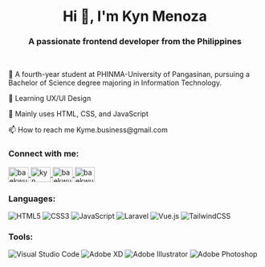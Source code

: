 
<h1 align="center">Hi 👋, I'm Kyn Menoza</h1>
<h3 align="center">A passionate frontend developer from the Philippines</h3>
<br>
<p>🏫 A fourth-year student at PHINMA-University of Pangasinan, pursuing a Bachelor of Science degree majoring in Information Technology.</p>
<p>🌱 Learning UX/UI Design</p>
<p>📌 Mainly uses HTML, CSS, and JavaScript</p>
<p>📫 How to reach me Kyme.business@gmail.com</p>

<h3 align="left">Connect with me:</h3>
<p align="left">
<a href="https://twitter.com/baekwun_" target="blank">
<img align="center" src="https://raw.githubusercontent.com/rahuldkjain/github-profile-readme-generator/master/src/images/icons/Social/twitter.svg" alt="baekwun_" height="30" width="40" />
</a>

<a href="https://www.linkedin.com/in/kyn-mendoza-a54922246/" target="blank">
<img align="center" src="https://raw.githubusercontent.com/rahuldkjain/github-profile-readme-generator/master/src/images/icons/Social/linked-in-alt.svg" alt="kyn mendoza" height="30" width="40" />
</a>

<a href="https://instagram.com/baekwun" target="blank">
<img align="center" src="https://raw.githubusercontent.com/rahuldkjain/github-profile-readme-generator/master/src/images/icons/Social/instagram.svg" alt="baekwun" height="30" width="40" />
</a>

<a href="https://dribbble.com/baekwun" target="blank">
<img align="center" src="https://raw.githubusercontent.com/rahuldkjain/github-profile-readme-generator/master/src/images/icons/Social/dribbble.svg" alt="baekwun" height="30" width="40" />
</a>
</p>

<h3 align="left">Languages:</h3>

![HTML5](https://img.shields.io/badge/html5-%23E34F26.svg?logo=html5&logoColor=white) ![CSS3](https://img.shields.io/badge/css3-%231572B6.svg?logo=css3&logoColor=white) ![JavaScript](https://img.shields.io/badge/javascript-%23323330.svg?logo=javascript&logoColor=%23F7DF1E) ![Laravel](https://img.shields.io/badge/laravel-%23FF2D20.svg?logo=laravel&logoColor=white) ![Vue.js](https://img.shields.io/badge/vuejs-%2335495e.svg?logo=vuedotjs&logoColor=%234FC08D) ![TailwindCSS](https://img.shields.io/badge/tailwindcss-%2338B2AC.svg?logo=tailwind-css&logoColor=white)

<h3 align="left">Tools:</h3>

![Visual Studio Code](https://img.shields.io/badge/Visual%20Studio%20Code-0078d7.svg?logo=visual-studio-code&logoColor=white) ![Adobe XD](https://img.shields.io/badge/Adobe%20XD-470137?logo=Adobe%20XD&logoColor=#FF61F6) ![Adobe Illustrator](https://img.shields.io/badge/adobe%20illustrator-%23FF9A00.svg?logo=adobe%20illustrator&logoColor=white) ![Adobe Photoshop](https://img.shields.io/badge/adobe%20photoshop-%2331A8FF.svg?logo=adobe%20photoshop&logoColor=white)
